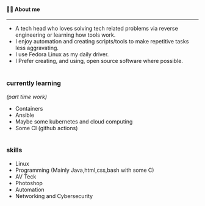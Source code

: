 <img src="" align="right"> 


#### 👨‍💻 About me 
-----
- A tech head who loves solving tech related problems via reverse engineering or learning how tools work. 
- I enjoy automation and creating scripts/tools to make repetitive tasks less aggravating. 
- I use Fedora Linux as my daily driver. 
- I Prefer creating, and using, open source software where possible.
</br></br>
### currently learning 
*(part time work)*
- Containers 
- Ansible 
- Maybe some kubernetes and cloud computing
- Some CI (github actions)
</br></br>
### skills
- Linux 
- Programming (Mainly Java,html,css,bash with some C)
- AV Teck 
- Photoshop
- Automation 
- Networking and Cybersecurity 
